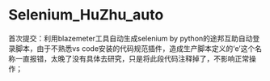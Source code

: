 # Selenium_HuZhu_auto

首次提交：利用blazemeter工具自动生成selenium by python的途邦互助自动登录脚本，由于不熟悉vs code安装的代码规范插件，造成生产脚本定义的‘e’这个名称一直报错，太晚了没有具体去研究，只是将此段代码注释掉了，不影响正常操作；